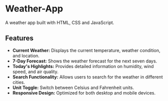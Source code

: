 # Weather-App
A weather app built with HTML, CSS and JavaScript.

<h2>Features</h2>
<ul>
    <li><strong>Current Weather:</strong> Displays the current temperature, weather condition, and location.</li>
    <li><strong>7-Day Forecast:</strong> Shows the weather forecast for the next seven days.</li>
    <li><strong>Today's Highlights:</strong> Provides detailed information on humidity, wind speed, and air quality.</li>
    <li><strong>Search Functionality:</strong> Allows users to search for the weather in different cities.</li>
    <li><strong>Unit Toggle:</strong> Switch between Celsius and Fahrenheit units.</li>
    <li><strong>Responsive Design:</strong> Optimized for both desktop and mobile devices.</li>
</ul>

